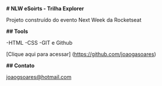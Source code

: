 **# NLW eSoirts - Trilha Explorer**

Projeto construído do evento Next Week da Rocketseat

**## Tools**

-HTML
-CSS
-GIT e Github

[Clique aqui para acessar] (https://github.com/joaogasoares)

**## Contato**

joaogsoares@hotmail.com